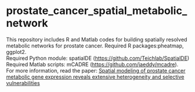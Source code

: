 # prostate_cancer_spatial_metabolic_network
This repository includes R and Matlab codes for building spatially resolved metabolic networks for prostate cancer. 
Required R packages:pheatmap, ggplot2.  
Required Python module: spatialDE (https://github.com/Teichlab/SpatialDE)  
Required Matlab scripts: mCADRE (https://github.com/jaeddy/mcadre).  
For more information, read the paper: 
[Spatial modeling of prostate cancer metabolic gene expression reveals extensive heterogeneity and selective vulnerabilities](https://dx.doi.org/10.1038%2Fs41598-020-60384-w)  
